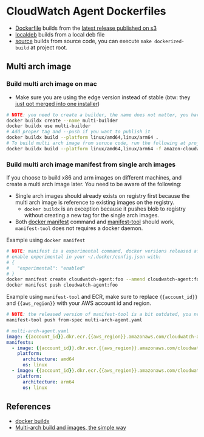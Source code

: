 # CloudWatch Agent Dockerfiles

- [Dockerfile](Dockerfile) builds from the [latest release published on s3](https://docs.aws.amazon.com/AmazonCloudWatch/latest/monitoring/install-CloudWatch-Agent-commandline-fleet.html)
- [localdeb](localdeb/Dockerfile) builds from a local deb file
- [source](source/Dockerfile) builds from source code, you can execute `make dockerized-build` at project root.

## Multi arch image

### Build multi arch image on mac

- Make sure you are using the edge version instead of stable (btw: they [just got merged into one installer](https://docs.docker.com/docker-for-mac/faqs/#where-can-i-find-information-about-stable-and-edge-releases))

```bash
# NOTE: you need to create a builder, the name does not matter, you have a default one out of box, but that does not work multi-arch
docker buildx create --name multi-builder
docker buildx use multi-builder
# Add proper tag and --push if you want to publish it
docker buildx build --platform linux/amd64,linux/arm64 .
# To build multi arch image from soruce code, run the following at project root
docker buildx build --platform linux/amd64,linux/arm64 -f amazon-cloudwatch-container-insights/cloudwatch-agent-dockerfile/Dockerfile .
```

### Build multi arch image manifest from single arch images

If you choose to build x86 and arm images on different machines, and create a multi arch image later.
You need to be aware of the following:

- Single arch images should already exists on registry first because the multi arch image is reference to existing images on the registry.
  - `docker buildx` is an exception because it pushes blob to registry without creating a new tag for the single arch images.
- Both [docker manifest](https://docs.docker.com/engine/reference/commandline/manifest/) command and [manifest-tool](https://github.com/estesp/manifest-tool) should work, `manifest-tool` does not requires a docker daemon.

Example using `docker manifest`

```bash
# NOTE: manifest is a experimental command, docker versions released after mid 2018 should have it 
# enable experimental in your ~/.docker/config.json with:
# {
#   "experimental": "enabled"
# }
docker manifest create cloudwatch-agent:foo --amend cloudwatch-agent:foo-arm64 --amend cloudwatch-agent:foo-amd64
docker manifest push cloudwatch-agent:foo
```

Example using `manifest-tool` and ECR, make sure to replace `{{account_id}}` and `{{aws_region}}` with your AWS account id and region.

```bash
# NOTE: the released version of manifest-tool is a bit outdated, you need to build it from source
manifest-tool push from-spec multi-arch-agent.yaml
```

```yaml
# multi-arch-agent.yaml
image: {{account_id}}.dkr.ecr.{{aws_region}}.amazonaws.com/cloudwatch-agent:foo
manifests:
  - image: {{account_id}}.dkr.ecr.{{aws_region}}.amazonaws.com/cloudwatch-agent:foo-amd64
    platform:
      architecture: amd64
      os: linux
  - image: {{account_id}}.dkr.ecr.{{aws_region}}.amazonaws.com/cloudwatch-agent:foo-arm64
    platform:
      architecture: arm64
      os: linux
```

## References

- [docker buildx](https://github.com/docker/buildx/#building-multi-platform-images)
- [Multi-arch build and images, the simple way](https://www.docker.com/blog/multi-arch-build-and-images-the-simple-way/)
